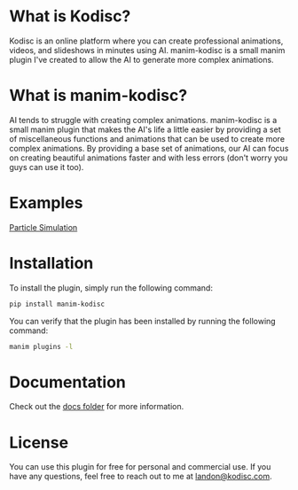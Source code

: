 # What is Kodisc?

Kodisc is an online platform where you can create professional animations, videos, and slideshows in minutes using AI. manim-kodisc is a small manim plugin I've created to allow the AI to generate more complex animations.

# What is manim-kodisc?

AI tends to struggle with creating complex animations. manim-kodisc is a small manim plugin that makes the AI's life a little easier by providing a set of miscellaneous functions and animations that can be used to create more complex animations. By providing a base set of animations, our AI can focus on creating beautiful animations faster and with less errors (don't worry you guys can use it too).
 
# Examples

[Particle Simulation](./examples/particle_simulation/ParticleSimulationExample.mp4)

# Installation

To install the plugin, simply run the following command:

```bash
pip install manim-kodisc
```

You can verify that the plugin has been installed by running the following command:

```bash
manim plugins -l
```

# Documentation

Check out the [docs folder](/docs/) for more information.

# License

You can use this plugin for free for personal and commercial use. If you have any questions, feel free to reach out to me at [landon@kodisc.com](mailto:landon@kodisc.com).